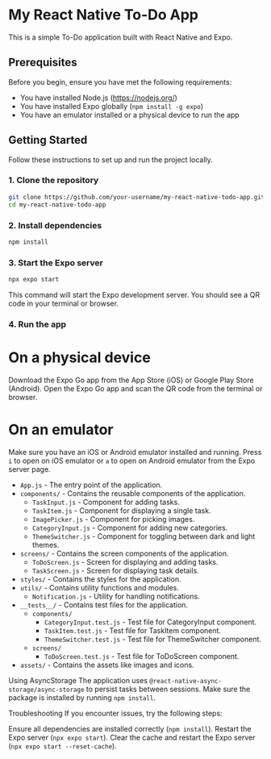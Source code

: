 # My React Native To-Do App

This is a simple To-Do application built with React Native and Expo.

## Prerequisites

Before you begin, ensure you have met the following requirements:
- You have installed Node.js (https://nodejs.org/)
- You have installed Expo globally (`npm install -g expo`)
- You have an emulator installed or a physical device to run the app

## Getting Started

Follow these instructions to set up and run the project locally.

### 1. Clone the repository

```bash
git clone https://github.com/your-username/my-react-native-todo-app.git
cd my-react-native-todo-app
```

### 2. Install dependencies

```bash
npm install
```
### 3. Start the Expo server

```bash
npx expo start
```
This command will start the Expo development server. You should see a QR code in your terminal or browser.

### 4. Run the app

# On a physical device
Download the Expo Go app from the App Store (iOS) or Google Play Store (Android).
Open the Expo Go app and scan the QR code from the terminal or browser.

# On an emulator
Make sure you have an iOS or Android emulator installed and running.
Press `i` to open on iOS emulator or `a` to open on Android emulator from the Expo server page.


- `App.js` - The entry point of the application.
- `components/` - Contains the reusable components of the application.
  - `TaskInput.js` - Component for adding tasks.
  - `TaskItem.js` - Component for displaying a single task.
  - `ImagePicker.js` - Component for picking images.
  - `CategoryInput.js` - Component for adding new categories.
  - `ThemeSwitcher.js` - Component for toggling between dark and light themes.
- `screens/` - Contains the screen components of the application.
  - `ToDoScreen.js` - Screen for displaying and adding tasks.
  - `TaskScreen.js` - Screen for displaying task details.
- `styles/` - Contains the styles for the application.
- `utils/` - Contains utility functions and modules.
  - `Notification.js` - Utility for handling notifications.
- `__tests__/` - Contains test files for the application.
    - `components/`
        - `CategoryInput.test.js` - Test file for CategoryInput component.
        - `TaskItem.test.js` - Test file for TaskItem component.
        - `ThemeSwitcher.test.js` - Test file for ThemeSwitcher component.
    - `screens/`
        - `ToDoScreen.test.js` - Test file for ToDoScreen component.
- `assets/` - Contains the assets like images and icons.

Using AsyncStorage
The application uses `@react-native-async-storage/async-storage` to persist tasks between sessions. Make sure the package is installed by running `npm install`.

Troubleshooting
If you encounter issues, try the following steps:

Ensure all dependencies are installed correctly (`npm install`).
Restart the Expo server (`npx expo start`).
Clear the cache and restart the Expo server (`npx expo start --reset-cache`).
